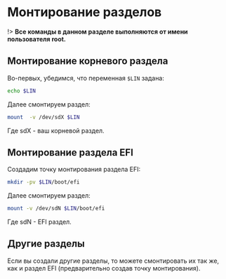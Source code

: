 # Монтирование разделов

!> **Все команды в данном разделе выполняются от имени пользователя root.**

## Монтирование корневого раздела

Во-первых, убедимся, что переменная `$LIN` задана:

```bash
echo $LIN
```

Далее смонтируем раздел:

```bash
mount  -v /dev/sdX $LIN
```

Где sdX - ваш корневой раздел.

## Монтирование раздела EFI

Создадим точку монтирования раздела EFI:

```bash
mkdir -pv $LIN/boot/efi
```

Далее смонтируем раздел:

```bash
mount -v /dev/sdN $LIN/boot/efi
```

Где sdN - EFI раздел.

## Другие разделы

Если вы создали другие разделы, то можете смонтировать их так же, как и раздел EFI (предварительно создав точку монтирования).

